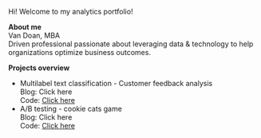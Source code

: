 Hi! Welcome to my analytics portfolio!

**About me** <br>
	Van Doan, MBA <br>
	Driven professional passionate about leveraging data & technology to help organizations optimize business outcomes.

**Projects overview**
- Multilabel text classification - Customer feedback analysis <br>
  Blog: Click here <br>
	Code: [Click here](https://github.com/vandoan226/Analytics-projects/blob/main/customer-feedback.ipynb) <br>
- A/B testing - cookie cats game <br>
  Blog: Click here <br>
  Code: [Click here](https://github.com/vandoan226/Analytics-projects/blob/main/mobile-game-ab-testing.ipynb) <br>
